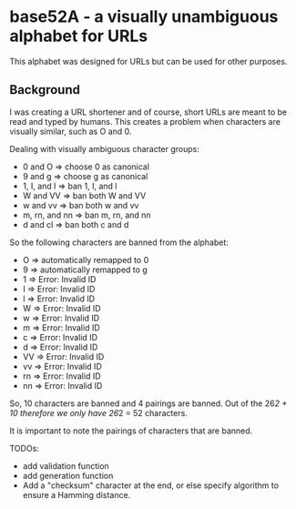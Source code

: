 # base52A - a visually unambiguous alphabet for URLs

This alphabet was designed for URLs but can be used for other purposes.

## Background

I was creating a URL shortener and of course, short URLs are meant to be read and typed by humans. This creates a problem when characters are visually similar, such as O and 0.

Dealing with visually ambiguous character groups:

*    0 and O => choose 0 as canonical
*    9 and g => choose g as canonical
*    1, I, and l => ban 1, I, and l
*    W and VV => ban both W and VV
*    w and vv => ban both w and vv
*    m, rn, and nn => ban m, rn, and nn
*    d and cl => ban both c and d

So the following characters are banned from the alphabet:

*    O => automatically remapped to 0
*    9 => automatically remapped to g
*    1 => Error: Invalid ID
*    I => Error: Invalid ID
*    l => Error: Invalid ID
*    W => Error: Invalid ID
*    w => Error: Invalid ID
*    m => Error: Invalid ID
*    c => Error: Invalid ID
*    d => Error: Invalid ID
*    VV => Error: Invalid ID
*    vv => Error: Invalid ID
*    rn => Error: Invalid ID
*    nn => Error: Invalid ID

So, 10 characters are banned and 4 pairings are banned. Out of the 26*2 + 10 therefore we only have 26*2 = 52 characters. 

It is important to note the pairings of characters that are banned.

TODOs: 
- add validation function
- add generation function
- Add a "checksum" character at the end, or else specify algorithm to ensure a Hamming distance.
